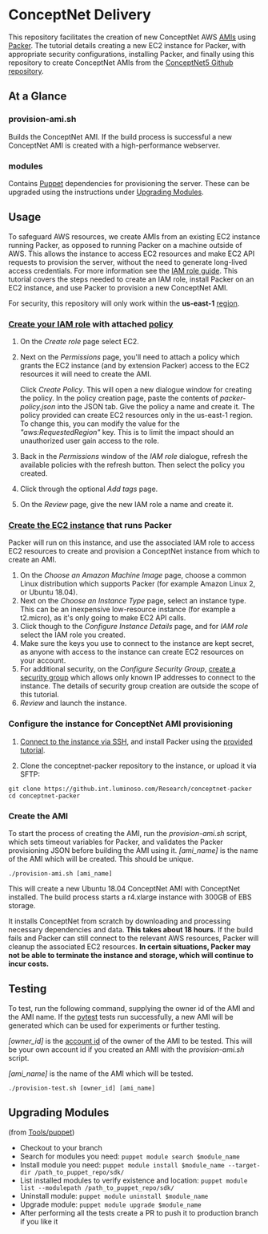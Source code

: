 # ConceptNet Delivery

This repository facilitates the creation of new ConceptNet AWS [AMIs](https://docs.aws.amazon.com/AWSEC2/latest/UserGuide/AMIs.html) using [Packer](http://www.packer.io). The tutorial details creating a new EC2 instance for Packer, with appropriate security configurations, installing Packer, and finally using this repository to create ConceptNet AMIs from the [ConceptNet5 Github repository](https://github.com/commonsense/conceptnet5).

## At a Glance
### provision-ami.sh
Builds the ConceptNet AMI. If the build process is successful a new ConceptNet AMI is created with a high-performance webserver.

### modules
Contains [Puppet](https://puppet.com/docs) dependencies for provisioning the server.
These can be upgraded using the instructions under [Upgrading Modules](#Upgrading-Modules).

## Usage
To safeguard AWS resources, we create AMIs from an existing EC2 instance running Packer, as opposed to running Packer on a machine outside of AWS. This allows the instance to access EC2 resources and make EC2 API requests to provision the server, without the need to generate long-lived access credentials. For more information see the [IAM role guide](https://docs.aws.amazon.com/IAM/latest/UserGuide/id_roles_use_switch-role-ec2.html).
This tutorial covers the steps needed to create an IAM role, install Packer on an EC2 instance, and use Packer to provision a new ConceptNet AMI.

For security, this repository will only work within the **us-east-1** [region](https://docs.aws.amazon.com/AmazonRDS/latest/UserGuide/Concepts.RegionsAndAvailabilityZones.html).

### [Create your IAM role](https://docs.aws.amazon.com/AWSEC2/latest/UserGuide/iam-roles-for-amazon-ec2.html#create-iam-role) with attached [policy](https://docs.aws.amazon.com/IAM/latest/UserGuide/access_policies.html#policies_id-based)
1. On the *Create role* page select EC2.
2. Next on the *Permissions* page, you'll need to attach a policy which grants the EC2 instance (and by extension Packer) access to the EC2 resources it will need to create the AMI.

   Click *Create Policy*. This will open a new dialogue window for creating the policy. In the policy creation page, paste the contents of *packer-policy.json* into the JSON tab. Give the policy a name and create it. The policy provided can create EC2 resources only in the us-east-1 region. To change this, you can modify the value for the *"aws:RequestedRegion"* key. This is to limit the impact should an unauthorized user gain access to the role.  

3. Back in the *Permissions* window of the *IAM role* dialogue, refresh the available policies with the refresh button. Then select the policy you created.
4. Click through the optional *Add tags* page.
5. On the *Review* page, give the new IAM role a name and create it.

### [Create the EC2 instance](https://docs.aws.amazon.com/quickstarts/latest/vmlaunch/step-1-launch-instance.html) that runs Packer
Packer will run on this instance, and use the associated IAM role to access EC2 resources to create and provision a ConceptNet instance from which to create an AMI.
1. On the *Choose an Amazon Machine Image* page, choose a common Linux distribution which supports Packer (for example Amazon Linux 2, or Ubuntu 18.04).
2. Next on the *Choose an Instance Type* page, select an instance type. This can be an inexpensive low-resource instance (for example a t2.micro), as it's only going to make EC2 API calls.
3. Click though to the *Configure Instance Details* page, and for *IAM role* select the IAM role you created.
4. Make sure the keys you use to connect to the instance are kept secret, as anyone with access to the instance can create EC2 resources on your account.
5. For additional security, on the *Configure Security Group*, [create a security group](https://docs.aws.amazon.com/AWSEC2/latest/UserGuide/using-network-security.html) which allows only known IP addresses to connect to the instance. The details of security group creation are outside the scope of this tutorial.
6. *Review* and launch the instance.

### Configure the instance for ConceptNet AMI provisioning
1. [Connect to the instance via SSH](https://docs.aws.amazon.com/quickstarts/latest/vmlaunch/step-2-connect-to-instance.html), and install Packer using the [provided tutorial](https://www.packer.io/intro/getting-started/install.html).

2. Clone the conceptnet-packer repository to the instance, or upload it via SFTP:
```
git clone https://github.int.luminoso.com/Research/conceptnet-packer
cd conceptnet-packer
```

### Create the AMI
To start the process of creating the AMI, run the *provision-ami.sh* script, which sets timeout variables for Packer, and validates the Packer provisioning JSON before building the AMI using it. *[ami_name]* is the name of the AMI which will be created. This should be unique.
```
./provision-ami.sh [ami_name]
```

This will create a new Ubuntu 18.04 ConceptNet AMI with ConceptNet installed. The build process starts a r4.xlarge instance with 300GB of EBS storage.

It installs ConceptNet from scratch by downloading and processing necessary dependencies and data. **This takes about 18 hours.** If the build fails and Packer can still connect to the relevant AWS resources, Packer will cleanup the associated EC2 resources. **In certain situations, Packer may not be able to terminate the instance and storage, which will continue to incur costs.**


## Testing
To test, run the following command, supplying the owner id of the AMI and the AMI name. If the [pytest](https://docs.pytest.org/en/latest/) tests run successfully, a new AMI will be generated which can be used for experiments or further testing.

*[owner_id]* is the [account id](https://docs.aws.amazon.com/IAM/latest/UserGuide/console_account-alias.html) of the owner of the AMI to be tested. This will be your own account id if you created an AMI with the *provision-ami.sh* script.

*[ami_name]* is the name of the AMI which will be tested.
```
./provision-test.sh [owner_id] [ami_name]
```

## Upgrading Modules
(from [Tools/puppet](https://github.int.luminoso.com/Tools/puppet))
- Checkout to your branch
- Search for modules you need: `puppet module search $module_name`
- Install module you need: `puppet module install $module_name --target-dir /path_to_puppet_repo/sdk/`
- List installed modules to verify existence and location: `puppet module list --modulepath /path_to_puppet_repo/sdk/`
- Uninstall module: `puppet module uninstall $module_name`
- Upgrade module: `puppet module upgrade $module_name`
- After performing all the tests create a PR to push it to production branch if you like it
